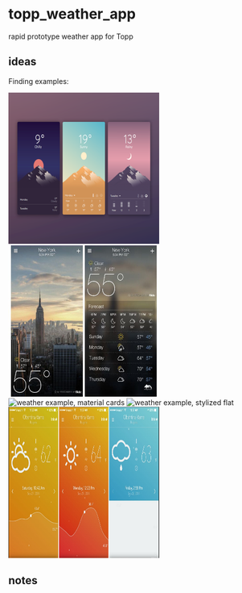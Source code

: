# topp_weather_app
rapid prototype weather app for Topp

## ideas
Finding examples:

<img src="/resources/planning/flat_repeat.png" alt="weather example, flat repeats" width="300" height="300" display="inline" />
<img src="/resources/planning/location_oriented.jpg" alt="weather example, location oriented" width="300" height="300" display="inline" />
<img src="/resources/planning/resources/planning/material_cards.jpg" alt="weather example, material cards" width="300" height="300" display="inline" />
<img src="/resources/planning/resources/planning/stylized_flat.png" alt="weather example, stylized flat" width="300" height="300" display="inline" />
<img src="/resources/planning/visualize_cards.png" alt="weather example, visualization cards" width="300" height="300" display="inline" />



## notes

